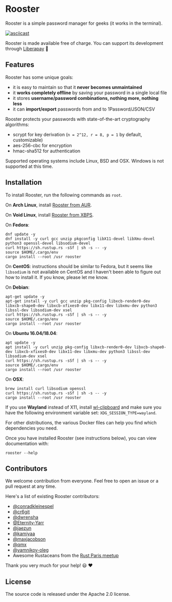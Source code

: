 # Rooster

Rooster is a simple password manager for geeks (it works in the terminal).

[![asciicast](https://asciinema.org/a/9opp6uXiI2XFURj8yNHYV3xfb.svg)](https://asciinema.org/a/9opp6uXiI2XFURj8yNHYV3xfb)

Rooster is made available free of charge. You can support its development through [Liberapay](https://liberapay.com/conradkleinespel/) 💪

## Features

Rooster has some unique goals:

- it is easy to maintain so that it **never becomes unmaintained**
- it **works completely offline** by saving your password in a single local file
- it stores **username/password combinations, nothing more, nothing less**
- it can **import/export** passwords from and to 1Password/JSON/CSV

Rooster protects your passwords with state-of-the-art cryptography algorithms:

- scrypt for key derivation (`n = 2^12, r = 8, p = 1` by default, customizable)
- aes-256-cbc for encryption
- hmac-sha512 for authentication

Supported operating systems include Linux, BSD and OSX. Windows is not supported at this time.

## Installation

To install Rooster, run the following commands as `root`.

On **Arch Linux**, install [Rooster from AUR](https://aur.archlinux.org/packages/rooster).

On **Void Linux**, install [Rooster from XBPS](https://github.com/void-linux/void-packages/blob/master/srcpkgs/rooster/template).

On **Fedora**:

```shell
dnf update -y
dnf install -y curl gcc unzip pkgconfig libX11-devel libXmu-devel python3 openssl-devel libsodium-devel
curl https://sh.rustup.rs -sSf | sh -s -- -y
source $HOME/.cargo/env
cargo install --root /usr rooster
```

On **CentOS**: instructions should be similar to Fedora, but it seems like `libsodium` is not available on CentOS and I
haven't been able to figure out how to install it. If you know, please let me know.

On **Debian**:

```shell
apt-get update -y
apt-get install -y curl gcc unzip pkg-config libxcb-render0-dev libxcb-shape0-dev libxcb-xfixes0-dev libx11-dev libxmu-dev python3 libssl-dev libsodium-dev xsel
curl https://sh.rustup.rs -sSf | sh -s -- -y
source $HOME/.cargo/env
cargo install --root /usr rooster
```

On **Ubuntu 16.04/18.04**:

```shell
apt update -y
apt install -y curl unzip pkg-config libxcb-render0-dev libxcb-shape0-dev libxcb-xfixes0-dev libx11-dev libxmu-dev python3 libssl-dev libsodium-dev xsel
curl https://sh.rustup.rs -sSf | sh -s -- -y
source $HOME/.cargo/env
cargo install --root /usr rooster
```

On **OSX**:

```shell
brew install curl libsodium openssl
curl https://sh.rustup.rs -sSf | sh -s -- -y
cargo install --root /usr rooster
```

If you use **Wayland** instead of X11, install [wl-clipboard](https://github.com/bugaevc/wl-clipboard) and make sure you have the following
environment variable set: `XDG_SESSION_TYPE=wayland`.

For other distributions, the various Docker files can help you find which dependencies you need.

Once you have installed Rooster (see instructions below), you can view documentation with:

```shell
rooster --help
```

## Contributors

We welcome contribution from everyone. Feel free to open an issue or a pull request at any time.

Here's a list of existing Rooster contributors:

- [@conradkleinespel](https://github.com/conradkleinespel)
- [@cr6git](https://github.com/cr6git)
- [@dwrensha](https://github.com/dwrensha)
- [@Eternity-Yarr](https://github.com/Eternity-Yarr)
- [@jaezun](https://github.com/jaezun)
- [@kamiyaa](https://github.com/kamiyaa)
- [@maxjacobson](https://github.com/maxjacobson)
- [@qmx](https://github.com/qmx)
- [@yamnikov-oleg](https://github.com/yamnikov-oleg)
- Awesome Rustaceans from the [Rust Paris meetup](http://www.meetup.com/Rust-Paris/)

Thank you very much for your help!  :smiley:  :heart:

## License

The source code is released under the Apache 2.0 license.
